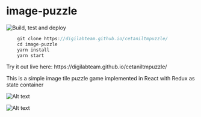 # image-puzzle
![Build, test and deploy](https://digilabteam.github.io/cetaniltmpuzzle/actions/workflows/ci.yml/badge.svg)

<p>

```javascript
    git clone https://digilabteam.github.io/cetaniltmpuzzle/
    cd image-puzzle
    yarn install
    yarn start
```
<p>Try it out live here: https://digilabteam.github.io/cetaniltmpuzzle/  
<p>This is a simple image tile puzzle game implemented in React with Redux as state container  
    
![Alt text](https://digilabteam.github.io/cetaniltmpuzzle/blob/main/screenshot.png?raw=true 'Image puzzle')

![Alt text](https://digilabteam.github.io/cetaniltmpuzzle/blob/main/image-puzzle.gif?raw=true 'Image puzzle animation')
